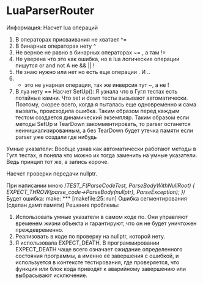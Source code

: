 # LuaParserRouter
Информация:
Насчет lua операций 
1. В операторах присваивания не хватает ^=
2. В бинарных операторах нету ^
3.  Не верное не равно в бинарных операторах ~= , а там !=
4. Не уверена что это как ошибка, но в lua  логические операции пишутся or and not 
А не && || !
5. Не знаю нужно или нет но есть еще операции . И ..
6.  + это не унарная операция, так же инверсия тут ~, а не !
7. В луа нету ==
Насчет SetUp():
Я узнала что в Гугл тестах есть потайные камни. Что set и down тесты вызывают автоматически.  Поэтому, скорее всего, когда я пыталась еще одновременно и сама вызвать, происходила ошибка. 
Таким образом перед каждым тестом создается динамический экземпляр.
Таким образом если методы SetUp и TearDown закомментировать, то parser останется неинициализированным, а без TearDown будет утечка памяти если parser уже создали где нибудь

Умные указатели: 
Вообще узнав как автоматически работают методы в Гугл тестах, я поняла что можно их тогда заменить на умные указатели. Ведь принцип тот же, а запись короче.

Насчет проверки передачи nullptr.

При написании мною 
/*TEST_F(ParseCodeTest, ParseBodyWithNullRoot) {
    EXPECT_THROW(parse_code->ParseBody(nullptr), ParseException);
}*/
Будет ошибка: make: *** [makefile:25: run] Ошибка сегментирования (сделан дамп памяти)
Решение проблемы:
1. Использовать умные указатели в самом коде по. Они управляют временем жизни объекта и гарантируют, что он не будет уничтожен преждевременно. 
2. Реализовать в коде по проверку на nullptr, которой нету.
3. Я использовала EXPECT_DEATH. В программировании
 EXPECT_DEATH чаще всего означает ожидание определенного состояния программы, а именно её завершения с ошибкой, и используется в контексте тестирования, где проверяется, что функция или блок кода приводят к аварийному завершению или выбрасывают исключение.
